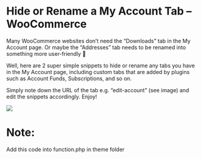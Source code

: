 # Hide or Rename a My Account Tab – WooCommerce

Many WooCommerce websites don’t need the “Downloads” tab in the My Account page. Or maybe the “Addresses” tab needs to be renamed into something more user-friendly 🙂

Well, here are 2 super simple snippets to hide or rename any tabs you have in the My Account page, including custom tabs that are added by plugins such as Account Funds, Subscriptions, and so on.

Simply note down the URL of the tab e.g. “edit-account” (see image) and edit the snippets accordingly. Enjoy!

<img src="https://businessbloomer.com/wp-content/uploads/2017/10/woocommerce-hide-rename-my-account-tab.png">

# Note:
Add this code into function.php in theme folder

